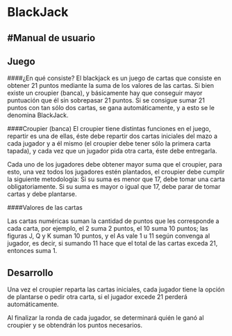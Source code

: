 BlackJack
==========

#Manual de usuario
---

Juego
---
####¿En qué consiste?
El blackjack es un juego de cartas que consiste en obtener 21 puntos mediante la suma de los valores de las cartas. Si bien existe un croupier (banca), y básicamente hay que conseguir mayor puntuación que él sin sobrepasar 21 puntos.
Si se consigue sumar 21 puntos con tan sólo dos cartas, se gana automáticamente, y a esto se le denomina BlackJack.

####Croupier (banca)
El croupier tiene distintas funciones en el juego, repartir es una de ellas, éste debe repartir dos cartas iniciales del mazo a cada jugador y a él mismo (el croupier debe tener sólo la primera carta tapada), y cada vez que un jugador pida otra carta, éste debe entregarla.

Cada uno de los jugadores debe obtener mayor suma que el croupier, para esto, una vez todos los jugadores estén plantados, el croupier debe cumplir la siguiente metodología:
Si su suma es menor que 17, debe tomar una carta obligatoriamente.
Si su suma es mayor o igual que 17, debe parar de tomar cartas y debe plantarse.

####Valores de las cartas

Las cartas numéricas suman la cantidad de puntos que les corresponde a cada carta, por ejemplo, el 2 suma 2 puntos, el 10 suma 10 puntos; las figuras J, Q y K suman 10 puntos, y el As vale 1 u 11 según convenga al jugador, es decir, si sumando 11 hace que el total de las cartas exceda 21, entonces suma 1.

Desarrollo
---
Una vez el croupier reparta las cartas iniciales, cada jugador tiene la opción de plantarse o pedir otra carta, si el jugador excede 21 perderá automáticamente.

Al finalizar la ronda de cada jugador, se determinará quién le ganó al croupier y se obtendrán los puntos necesarios.
